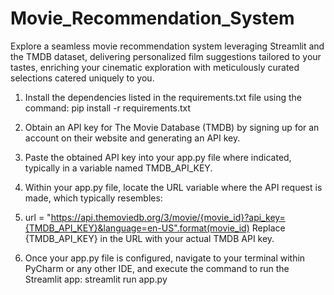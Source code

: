 # Movie_Recommendation_System
Explore a seamless movie recommendation system leveraging Streamlit and the TMDB dataset, delivering personalized film suggestions tailored to your tastes, enriching your cinematic exploration with meticulously curated selections catered uniquely to you.

 1. Install the dependencies listed in the requirements.txt file using the command:
    pip install -r requirements.txt

 2. Obtain an API key for The Movie Database (TMDB) by signing up for an account on their website and generating an API key.

 3. Paste the obtained API key into your app.py file where indicated, typically in a variable named TMDB_API_KEY.

 4. Within your app.py file, locate the URL variable where the API request is made, which typically resembles:

 5. url = "https://api.themoviedb.org/3/movie/{movie_id}?api_key={TMDB_API_KEY}&language=en-US".format(movie_id)
     Replace {TMDB_API_KEY} in the URL with your actual TMDB API key.
 6. Once your app.py file is configured, navigate to your terminal within PyCharm or any other IDE, and execute the command to run the Streamlit app:
    streamlit run app.py


